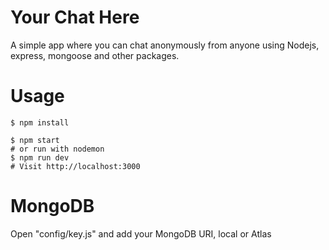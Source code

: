 # Your Chat Here
A simple app where you can chat anonymously from anyone using Nodejs, express, mongoose and other packages.
# Usage
```
$ npm install
```

```
$ npm start
# or run with nodemon
$ npm run dev
# Visit http://localhost:3000
```
# MongoDB
Open "config/key.js" and add your MongoDB URI, local or Atlas
